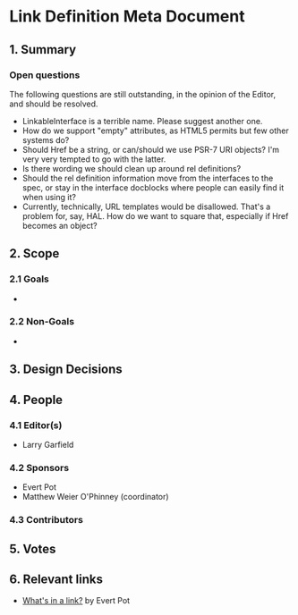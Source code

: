 # Link Definition Meta Document

## 1. Summary



### Open questions

The following questions are still outstanding, in the opinion of the Editor, and should be resolved.

* LinkableInterface is a terrible name. Please suggest another one.
* How do we support "empty" attributes, as HTML5 permits but few other systems do?
* Should Href be a string, or can/should we use PSR-7 URI objects? I'm very very tempted to go with the latter.
* Is there wording we should clean up around rel definitions?
* Should the rel definition information move from the interfaces to the spec, or stay in the interface docblocks where
  people can easily find it when using it?
* Currently, technically, URL templates would be disallowed. That's a problem for, say, HAL. How do we want to square
  that, especially if Href becomes an object?

## 2. Scope

### 2.1 Goals

* 


### 2.2 Non-Goals

* 

## 3. Design Decisions

### 



## 4. People

### 4.1 Editor(s)

* Larry Garfield

### 4.2 Sponsors

* Evert Pot
* Matthew Weier O'Phinney (coordinator)

### 4.3 Contributors

## 5. Votes

## 6. Relevant links

* [What's in a link?](http://evertpot.com/whats-in-a-link/) by Evert Pot

